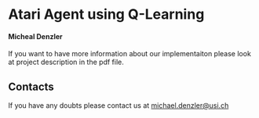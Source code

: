 # Atari Agent using Q-Learning

#### Micheal Denzler

If you want to have more information about our implementaiton please look at project description in the pdf file.

## Contacts 

If you have any doubts please contact us at michael.denzler@usi.ch
